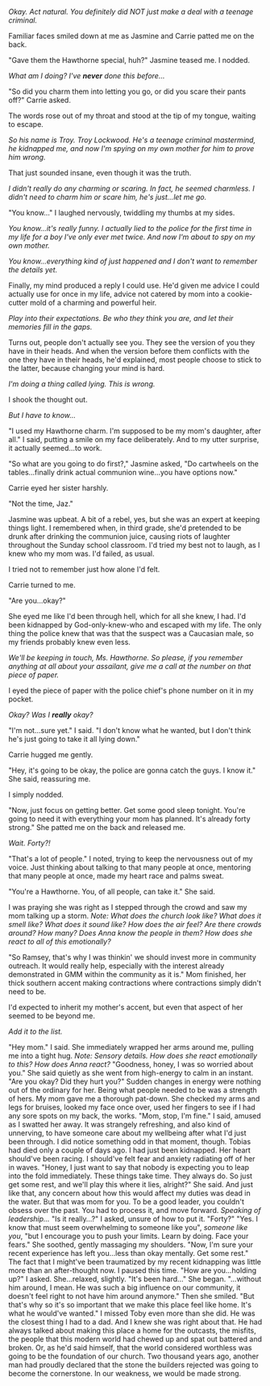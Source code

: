 *Okay. Act natural. You definitely did NOT just make a deal with a teenage criminal.*

Familiar faces smiled down at me as Jasmine and Carrie patted me on the back.

"Gave them the Hawthorne special, huh?" Jasmine teased me.
I nodded.

*What am I doing? I've **never** done this before…*

"So did you charm them into letting you go, or did you scare their pants off?" Carrie asked.

The words rose out of my throat and stood at the tip of my tongue, waiting to escape. 

*So his name is Troy. Troy Lockwood. He's a teenage criminal mastermind, he kidnapped me, and now I'm spying on my own mother for him to prove him wrong.*

That just sounded insane, even though it was the truth.

*I didn't really do any charming or scaring. In fact, he seemed charmless. I didn't need to charm him or scare him, he's just…let me go.*

"You know…" I laughed nervously, twiddling my thumbs at my sides.

*You know…it's really funny. I actually lied to the police for the first time in my life for a boy I've only ever met twice. And now I'm about to spy on my own mother.*

*You know…everything kind of just happened and I don't want to remember the details yet.*


Finally, my mind produced a reply I could use. He'd given me advice I could actually use for once in my life, advice not catered by mom into a cookie-cutter mold of a charming and powerful heir.

*Play into their expectations. Be who they think you are, and let their memories fill in the gaps.*

Turns out, people don't actually see you. They see the version of you they have in their heads. And when the version before them conflicts with the one they have in their heads, he'd explained, most people choose to stick to the latter, because changing your mind is hard.

*I'm doing a thing called lying. This is wrong.*

I shook the thought out.

*But I have to know…*

"I used my Hawthorne charm. I'm supposed to be my mom's daughter, after all." I said, putting a smile on my face deliberately. And to my utter surprise, it actually seemed…to work.

"So what are you going to do first?," Jasmine asked, "Do cartwheels on the tables…finally drink actual communion wine…you have options now."

Carrie eyed her sister harshly.

"Not the time, Jaz."

Jasmine was upbeat. A bit of a rebel, yes, but she was an expert at keeping things light. I remembered when, in third grade, she'd pretended to be drunk after drinking the communion juice, causing riots of laughter throughout the Sunday school classroom. I'd tried my best not to laugh, as I knew who my mom was. I'd failed, as usual.

I tried not to remember just how alone I'd felt.

Carrie turned to me.

"Are you…okay?"

She eyed me like I'd been through hell, which for all she knew, I had. I'd been kidnapped by God-only-knew-who and escaped with my life. The only thing the police knew that was that the suspect was a Caucasian male, so my friends probably knew even less.

*We'll be keeping in touch, Ms. Hawthorne. So please, if you remember anything at all about your assailant, give me a call at the number on that piece of paper.*

I eyed the piece of paper with the police chief's phone number on it in my pocket.

*Okay? Was I **really** okay?*

"I'm not…sure yet." I said. "I don't know what he wanted, but I don't think he's just going to take it all lying down."

Carrie hugged me gently. 

"Hey, it's going to be okay, the police are gonna catch the guys. I know it." She said, reassuring me.

I simply nodded.

"Now, just focus on getting better. Get some good sleep tonight. You're going to need it with everything your mom has planned. It's already forty strong." She patted me on the back and released me.

*Wait. Forty?!*

"That's a lot of people." I noted, trying to keep the nervousness out of my voice. Just thinking about talking to that many people at once, mentoring that many people at once, made my heart race and palms sweat.

"You're a Hawthorne. You, of all people, can take it." She said.


I was praying she was right as I stepped through the crowd and saw my mom talking up a storm. *Note: What does the church look like? What does it smell like? What does it sound like? How does the air feel? Are there crowds around? How many? Does Anna know the people in them? How does she react to all of this emotionally?*

"So Ramsey, that's why I was thinkin' we should invest more in community outreach. It would really help, especially with the interest already demonstrated in GMM within the community as it is." Mom finished, her thick southern accent making contractions where contractions simply didn't need to be.

I'd expected to inherit my mother's accent, but even that aspect of her seemed to be beyond me.

*Add it to the list.*

"Hey mom." I said.
She immediately wrapped her arms around me, pulling me into a tight hug. *Note: Sensory details. How does she react emotionally to this? How does Anna react?*
"Goodness, honey, I was so worried about you." She said quietly as she went from high-energy to calm in an instant. "Are you okay? Did they hurt you?"
Sudden changes in energy were nothing out of the ordinary for her. Being what people needed to be was a strength of hers.
My mom gave me a thorough pat-down. She checked my arms and legs for bruises, looked my face once over, used her fingers to see if I had any sore spots on my back, the works.
"Mom, stop, I'm fine." I said, amused as I swatted her away. It was strangely refreshing, and also kind of unnerving, to have someone care about my wellbeing after what I'd just been through.
I did notice something odd in that moment, though. Tobias had died only a couple of days ago. I had just been kidnapped. Her heart should've been racing. I should've felt fear and anxiety radiating off of her in waves.
"Honey, I just want to say that nobody is expecting you to leap into the fold immediately. These things take time. They always do. So just get some rest, and we'll play this where it lies, alright?" She said.
And just like that, any concern about how this would affect my duties was dead in the water. But that was mom for you. To be a good leader, you couldn't obsess over the past. You had to process it, and move forward.
*Speaking of leadership…*
"Is it really…?" I asked, unsure of how to put it. "Forty?"
"Yes. I know that must seem overwhelming to someone like you", *someone like you*, "but I encourage you to push your limits. Learn by doing. Face your fears." She soothed, gently massaging my shoulders. "Now, I'm sure your recent experience has left you…less than okay mentally. Get some rest."
The fact that I might've been traumatized by my recent kidnapping was little more than an after-thought now.
I paused this time.
"How are you…holding up?" I asked.
She…relaxed, slightly.
"It's been hard…" She began. "…without him around, I mean. He was such a big influence on our community, it doesn't feel right to not have him around anymore."
Then she smiled. 
"But that's why so it's so important that we make this place feel like home. It's what he would've wanted."
I missed Toby even more than she did. He was the closest thing I had to a dad. And I knew she was right about that. He had always talked about making this place a home for the outcasts, the misfits, the people that this modern world had chewed up and spat out battered and broken. Or, as he'd said himself, that the world considered worthless was going to be the foundation of our church.
Two thousand years ago, another man had proudly declared that the stone the builders rejected was going to become the cornerstone. In our weakness, we would be made strong.
